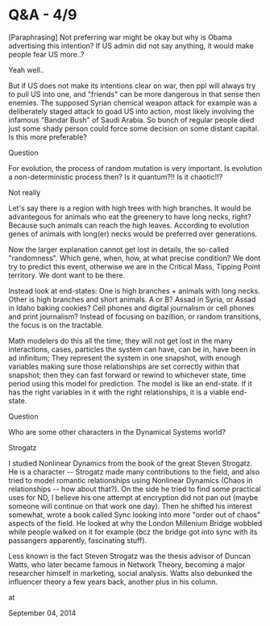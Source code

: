 # Q&A - 4/9
[Paraphrasing] Not preferring war might be okay but why is Obama advertising this intention? If US admin did not say  anything, it would make people fear US more..?

Yeah well..

But  if US does not make its intentions clear on war, then ppl will always try to pull US into one, and "friends" can be more dangerous in that sense then enemies. The supposed Syrian chemical weapon attack for example was a deliberately staged attack to goad US into action,  most likely involving the infamous "Bandar Bush" of Saudi Arabia. So bunch of regular people died just some shady person could force some decision on some distant capital. Is this more preferable? 

Question

For evolution, the process of random mutation is very important. Is evolution a non-deterministic process then? Is it quantum?!! Is it chaotic!!? 

Not really

Let's say there is a region with high trees with high branches. It would be advantegous for animals who eat the greenery to have long necks, right? Because such animals can reach the high leaves. According to evolution genes of animals with long(er) necks would be preferred over generations. 

Now the larger explanation cannot get lost in details, the so-called "randomness". Which gene, when, how, at what precise condition? We dont try to predict this event, otherwise we are in the Critical Mass, Tipping Point territory. We dont want to be there.

Instead look at end-states: One is high branches + animals with long necks. Other is high branches and short animals. A or B? Assad in Syria,  or Assad in Idaho baking cookies? Cell phones and digital journalism or cell phones and print journalism? Instead of focusing on bazillion, or random  transitions, the focus is on the tractable. 

Math modelers do this all the time; they will not get lost in the many interactions,  cases,  particles the  system can have, can be in, have been in ad infinitum; They represent the system in one snapshot, with enough variables making sure those  relationships are set correctly within that snapshot; then they can fast forward or rewind to whichever state, time period using this model for prediction. The model is like an end-state. If it has  the right variables in it with the right relationships, it is a viable end-state. 

Question

Who are some other characters in the Dynamical Systems world?

Strogatz 

I studied Nonlinear Dynamics  from the book of the great Steven Strogatz. He is a character -- Strogatz  made many contributions to the field, and also tried to model romantic relationships using Nonlinear Dynamics (Chaos in relationships -- how about that?). On the side he tried to find some practical uses for ND, I believe his one attempt at encryption did not pan out (maybe someone will continue on that work one day). Then he shifted his interest somewhat, wrote a book called Sync looking into more "order out of chaos" aspects of the field. He looked at why the London Millenium Bridge wobbled while people walked on it for example (bcz the bridge got into sync with its passangers apparently, fascinating stuff).

Less known is the fact Steven Strogatz was the thesis advisor of Duncan Watts, who later became famous in Network Theory,  becoming a major researcher himself in marketing, social analysis. Watts also debunked the influencer theory a few years back, another plus in his column. 








at

September 04, 2014
















